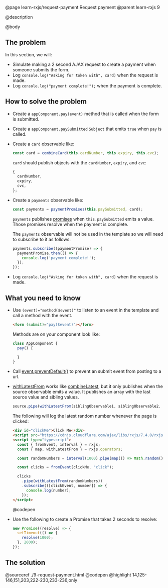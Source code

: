 @page learn-rxjs/request-payment Request payment
@parent learn-rxjs 9

@description

@body

## The problem

In this section, we will:

- Simulate making a 2 second AJAX request to create a payment when someone submits the form.
- Log `console.log("Asking for token with", card)` when the request is made.
- Log `console.log("payment complete!");` when the payment is complete.

## How to solve the problem

- Create a `appComponent.pay(event)` method that is called when the form is submitted.
- Create a `appComponent.paySubmitted` `Subject` that emits `true` when
  `pay` is called.
- Create a `card` observable like:
  ```js
  const card = combineCard(this.cardNumber, this.expiry, this.cvc);
  ```
  `card` should publish objects with the `cardNumber`, `expiry`, and `cvc`:
  ```js
  {
    cardNumber,
    expiry,
    cvc,
  };
  ```
- Create a `payments` observable like:

  ```js
  const payments = paymentPromises(this.paySubmitted, card);
  ```

  `payments` publishes [promises](https://developer.mozilla.org/en-US/docs/Web/JavaScript/Reference/Global_Objects/Promise) when `this.paySubmitted` emits a value. Those
  promises resolve when the payment is complete.

  The `payments` observable
  will not be used in the template so we will need to
  subscribe to it as follows:

  ```js
  payments.subscribe((paymentPromise) => {
    paymentPromise.then(() => {
      console.log('payment complete!');
    });
  });
  ```

- Log `console.log("Asking for token with", card)` when
  the request is made.

## What you need to know

- Use `(event)="method($event)"` to listen to an event in the
  template and call a method with the event.

  ```html
  <form (submit)="pay($event)"></form>
  ```

  Methods are on your component look like:

  ```typescript
  class AppComponent {
    pay() {

    }
  }
  ```

- Call [event.preventDefault()](https://developer.mozilla.org/en-US/docs/Web/API/Event/preventDefault) to prevent an submit event from posting
  to a url.

- [withLatestFrom](https://rxjs.dev/api/operators/withLatestFrom) works like
  [combineLatest](https://rxjs.dev/api/index/function/combineLatest), but it
  only publishes when the source observable emits a value. It publishes an array
  with the last source value and sibling values.

  ```js
  source.pipe(withLatestFrom(siblingObservable1, siblingObservable2, ...));
  ```

  The following will log the latest random number whenever
  the page is clicked:

  ```html
  <div id="clickMe">Click Me</div>
  <script src="https://cdnjs.cloudflare.com/ajax/libs/rxjs/7.4.0/rxjs.umd.min.js"></script>
  <script type="typescript">
    const { fromEvent, interval } = rxjs;
    const { map, withLatestFrom } = rxjs.operators;

    const randomNumbers = interval(1000).pipe(map(() => Math.random()));

    const clicks = fromEvent(clickMe, "click");

    clicks
      .pipe(withLatestFrom(randomNumbers))
      .subscribe(([clickEvent, number]) => {
        console.log(number);
      });
  </script>
  ```

  @codepen

- Use the following to create a Promise that takes 2 seconds to resolve:
  ```js
  new Promise((resolve) => {
    setTimeout(() => {
      resolve(1000);
    }, 2000);
  });
  ```

## The solution

@sourceref ./9-request-payment.html
@codepen
@highlight 14,125-146,151,203,222-230,233-236,only
